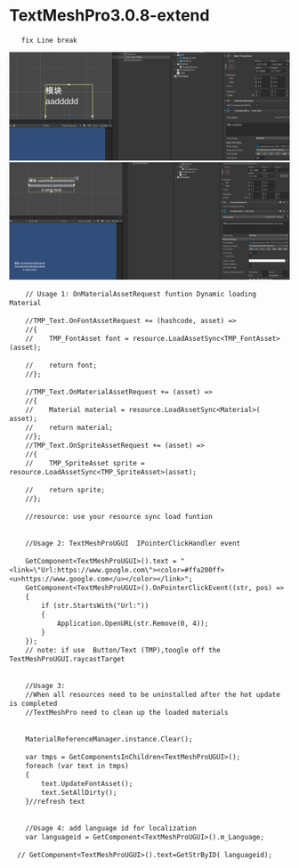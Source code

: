# TextMeshPro3.0.8-extend
       
       fix Line break

![before](before.png)
![after](after.png)

        // Usage 1: OnMaterialAssetRequest funtion Dynamic loading Material

        //TMP_Text.OnFontAssetRequest += (hashcode, asset) =>
        //{
        //    TMP_FontAsset font = resource.LoadAssetSync<TMP_FontAsset>(asset);

        //    return font;
        //};

        //TMP_Text.OnMaterialAssetRequest += (asset) =>
        //{
        //    Material material = resource.LoadAssetSync<Material>( asset);
        //    return material;
        //};
        //TMP_Text.OnSpriteAssetRequest += (asset) =>
        //{
        //    TMP_SpriteAsset sprite = resource.LoadAssetSync<TMP_SpriteAsset>(asset);

        //    return sprite;
        //};

        //resource: use your resource sync load funtion


        //Usage 2: TextMeshProUGUI  IPointerClickHandler event

        GetComponent<TextMeshProUGUI>().text = "<link=\"Url:https://www.google.com\"><color=#ffa200ff><u>https://www.google.com</u></color></link>";
        GetComponent<TextMeshProUGUI>().OnPointerClickEvent((str, pos) =>
        {
            if (str.StartsWith("Url:"))
            {
                Application.OpenURL(str.Remove(0, 4));
            }
        });
        // note: if use  Button/Text (TMP),toogle off the TextMeshProUGUI.raycastTarget


        //Usage 3:
        //When all resources need to be uninstalled after the hot update is completed
        //TextMeshPro need to clean up the loaded materials


        MaterialReferenceManager.instance.Clear();

        var tmps = GetComponentsInChildren<TextMeshProUGUI>();
        foreach (var text in tmps)
        {
            text.UpdateFontAsset();
            text.SetAllDirty();
        }//refresh text


        //Usage 4: add language id for localization
        var languageid = GetComponent<TextMeshProUGUI>().m_Language;

      // GetComponent<TextMeshProUGUI>().text=GetStrByID( languageid);

